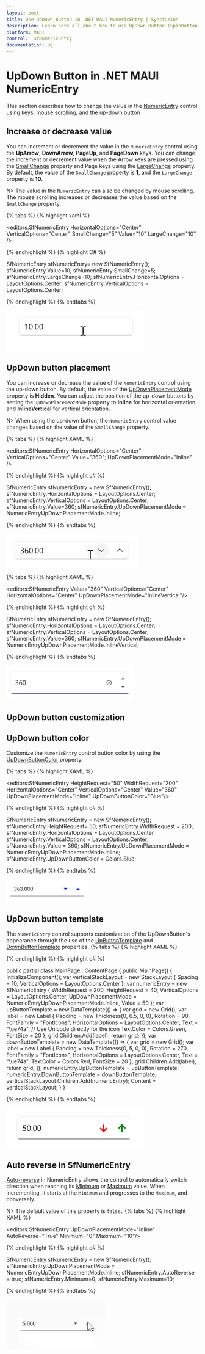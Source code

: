 ```yaml
---
layout: post
title: Use UpDown Button in .NET MAUI NumericEntry | Syncfusion
description: Learn here all about how to use UpDown Button (SpinButton) in Syncfusion .NET MAUI NumericEntry (SfNumericEntry) control and more.
platform: MAUI
control:  SfNumericEntry
documentation: ug
---
```


# UpDown Button in .NET MAUI NumericEntry

This section describes how to change the value in the [NumericEntry](https://help.syncfusion.com/cr/maui/Syncfusion.Maui.Inputs.SfNumericEntry.html) control using keys, mouse scrolling, and the up-down button

## Increase or decrease value

You can increment or decrement the value in the `NumericEntry` control using the **UpArrow**, **DownArrow**, **PageUp**, and **PageDown** keys. You can change the increment or decrement value when the Arrow keys are pressed using the [SmallChange](https://help.syncfusion.com/cr/maui/Syncfusion.Maui.Inputs.SfNumericEntry.html#Syncfusion_Maui_Inputs_SfNumericEntry_SmallChange) property and Page keys using the [LargeChange](https://help.syncfusion.com/cr/maui/Syncfusion.Maui.Inputs.SfNumericEntry.html#Syncfusion_Maui_Inputs_SfNumericEntry_LargeChange) property. By default, the value of the `SmallChange` property is **1**, and the `LargeChange` property is **10**. 

N> The value in the `NumericEntry` can also be changed by mouse scrolling. The mouse scrolling increases or decreases the value based on the `SmallChange` property.

{% tabs %}
{% highlight xaml %}

<editors:SfNumericEntry HorizontalOptions="Center"
                        VerticalOptions="Center" 
                        SmallChange="5"
                        Value="10"
                        LargeChange="10" />

{% endhighlight %}
{% highlight C# %}

SfNumericEntry sfNumericEntry= new SfNumericEntry();
sfNumericEntry.Value=10;
sfNumericEntry.SmallChange=5;
sfNumericEntry.LargeChange=10;
sfNumericEntry.HorizontalOptions = LayoutOptions.Center;
sfNumericEntry.VerticalOptions = LayoutOptions.Center;

{% endhighlight %}
{% endtabs %}

![.NET MAUI NumericEntry Placeholder Text](GettingStarted_images/valuechange-bykeys.gif)

## UpDown button placement

You can increase or decrease the value of the `NumericEntry` control using the up-down button. By default, the value of the [UpDownPlacementMode](https://help.syncfusion.com/cr/maui/Syncfusion.Maui.Inputs.SfNumericEntry.html#Syncfusion_Maui_Inputs_SfNumericEntry_UpDownPlacementMode) property is **Hidden**. You can adjust the position of the up-down buttons by setting the `UpDownPlacementMode` property to **Inline** for horizontal orientation and **InlineVertical** for vertical orientation.

N> When using the up-down button, the `NumericEntry` control value changes based on the value of the `SmallChange` property.

{% tabs %}
{% highlight XAML %}

<editors:SfNumericEntry HorizontalOptions="Center"
                        VerticalOptions="Center"
                        Value="360";
                        UpDownPlacementMode="Inline" />
                     
{% endhighlight %}
{% highlight c# %}

SfNumericEntry sfNumericEntry = new SfNumericEntry();
sfNumericEntry.HorizontalOptions = LayoutOptions.Center;
sfNumericEntry.VerticalOptions = LayoutOptions.Center;
sfNumericEntry.Value=360;
sfNumericEntry.UpDownPlacementMode = NumericEntryUpDownPlacementMode.Inline;

{% endhighlight %}
{% endtabs %}

![UpDown Placement in .NET MAUI NumericEntry](UpDownButton_images/UpDownButtonPlacement.gif)

{% tabs %}
{% highlight XAML %}

<editors:SfNumericEntry Value="360"
                        VerticalOptions="Center"
                        HorizontalOptions="Center"
                        UpDownPlacementMode="InlineVertical"/>
                     
{% endhighlight %}
{% highlight c# %}

SfNumericEntry sfNumericEntry = new SfNumericEntry();
sfNumericEntry.HorizontalOptions = LayoutOptions.Center;
sfNumericEntry.VerticalOptions = LayoutOptions.Center;
sfNumericEntry.Value=360;
sfNumericEntry.UpDownPlacementMode = NumericEntryUpDownPlacementMode.InlineVertical;

{% endhighlight %}
{% endtabs %}

![UpDown Vertical Placement in .NET MAUI NumericEntry](UpDownButton_images/UpDownButtonPlacementVertical.png)

## UpDown button customization

## UpDown button color

Customize the `NumericEntry` control button color by using the [UpDownButtonColor](https://help.syncfusion.com/cr/maui/Syncfusion.Maui.Inputs.SfNumericEntry.html#Syncfusion_Maui_Inputs_SfNumericEntry_UpDownButtonColor) property.

{% tabs %}
{% highlight XAML %}

<editors:SfNumericEntry HeightRequest="50"
                        WidthRequest="200"
                        HorizontalOptions="Center"
                        VerticalOptions="Center"
                        Value="360"
                        UpDownPlacementMode="Inline"
                        UpDownButtonColor="Blue"/>
                     
{% endhighlight %}
{% highlight c# %}

SfNumericEntry sfNumericEntry = new SfNumericEntry();
sfNumericEntry.HeightRequest= 50;
sfNumericEntry.WidthRequest = 200;
sfNumericEntry.HorizontalOptions = LayoutOptions.Center
sfNumericEntry.VerticalOptions = LayoutOptions.Center;
sfNumericEntry.Value = 360;
sfNumericEntry.UpDownPlacementMode = NumericEntryUpDownPlacementMode.Inline;
sfNumericEntry.UpDownButtonColor = Colors.Blue;

{% endhighlight %}
{% endtabs %}

![UpDownButtonColor support in .NET MAUI NumericEntry](UpDownButton_images/UpDownButtonColor.png)

## UpDown button template

The `NumericEntry` control supports customization of the UpDownButton's appearance through the use of the [UpButtonTemplate](https://help.syncfusion.com/cr/maui/Syncfusion.Maui.Inputs.SfNumericEntry.html#Syncfusion_Maui_Inputs_SfNumericEntry_UpButtonTemplate) and [DownButtonTemplate](https://help.syncfusion.com/cr/maui/Syncfusion.Maui.Inputs.SfNumericEntry.html#Syncfusion_Maui_Inputs_SfNumericEntry_DownButtonTemplate) properties.
{% tabs %}
{% highlight XAML %}

<VerticalStackLayout Spacing="10" VerticalOptions="Center">
    <editors:SfNumericEntry x:Name="numericEntry"
                            WidthRequest="200"
                            HeightRequest="40" 
                            VerticalOptions="Center"
                            UpDownPlacementMode="Inline"
                            Value="50">
        <editors:SfNumericEntry.UpButtonTemplate>
            <DataTemplate>
                <Grid>
                    <Label Padding="0,6.5,0,0" 
                           Rotation="90"
                           FontFamily="FontIcons"
                           HorizontalOptions="Center"
                           Text="&#xe74a;"
                           TextColor="Green"
                           FontSize="20"/>
                </Grid>
            </DataTemplate>
        </editors:SfNumericEntry.UpButtonTemplate>
        <editors:SfNumericEntry.DownButtonTemplate>
            <DataTemplate>
                <Grid>
                    <Label Padding="0,5,0,0" 
                           Rotation="270"
                           FontFamily="FontIcons"
                           HorizontalOptions="Center"
                           Text="&#xe74a;"
                           TextColor="Red"
                           FontSize="20"/>
                </Grid>
            </DataTemplate>
        </editors:SfNumericEntry.DownButtonTemplate>
    </editors:SfNumericEntry>
</VerticalStackLayout>
                     
{% endhighlight %}
{% highlight c# %}

 public partial class MainPage : ContentPage
 {
     public MainPage()
     {
         InitializeComponent();
         var verticalStackLayout = new StackLayout
         {
             Spacing = 10,
             VerticalOptions = LayoutOptions.Center
         };
         var numericEntry = new SfNumericEntry
         {
             WidthRequest = 200,
             HeightRequest = 40,
             VerticalOptions = LayoutOptions.Center,
             UpDownPlacementMode = NumericEntryUpDownPlacementMode.Inline,
             Value = 50
         };
         var upButtonTemplate = new DataTemplate(() =>
         {
             var grid = new Grid();
             var label = new Label
             {
                 Padding = new Thickness(0, 6.5, 0, 0),
                 Rotation = 90,
                 FontFamily = "FontIcons",
                 HorizontalOptions = LayoutOptions.Center,
                 Text = "\ue74a", // Use Unicode directly for the icon
                 TextColor = Colors.Green,
                 FontSize = 20
             };
             grid.Children.Add(label);
             return grid;
         });
         var downButtonTemplate = new DataTemplate(() =>
         {
             var grid = new Grid();
             var label = new Label
             {
                 Padding = new Thickness(0, 5, 0, 0),
                 Rotation = 270,
                 FontFamily = "FontIcons",
                 HorizontalOptions = LayoutOptions.Center,
                 Text = "\ue74a",
                 TextColor = Colors.Red,
                 FontSize = 20
             };
             grid.Children.Add(label);
             return grid;
         });
         numericEntry.UpButtonTemplate = upButtonTemplate;
         numericEntry.DownButtonTemplate = downButtonTemplate;
         verticalStackLayout.Children.Add(numericEntry);
         Content = verticalStackLayout;
     }
 }

{% endhighlight %}
{% endtabs %}

![UpDownButtonTemplate support in .NET MAUI NumericEntry](UpDownButton_images/UpDownButtonTemplate.png)

## Auto reverse in SfNumericEntry

[Auto-reverse](https://help.syncfusion.com/cr/maui/Syncfusion.Maui.Inputs.SfNumericEntry.html#Syncfusion_Maui_Inputs_SfNumericEntry_AutoReverse) in NumericEntry allows the control to automatically switch direction when reaching its [Minimum](https://help.syncfusion.com/cr/maui/Syncfusion.Maui.Inputs.SfNumericEntry.html#Syncfusion_Maui_Inputs_SfNumericEntry_Minimum) or [Maximum](https://help.syncfusion.com/cr/maui/Syncfusion.Maui.Inputs.SfNumericEntry.html#Syncfusion_Maui_Inputs_SfNumericEntry_Maximum) value. When incrementing, it starts at the `Minimum` and progresses to the `Maximum`, and conversely.

N> The default value of this property is `false.`
{% tabs %}
{% highlight XAML %}

<editors:SfNumericEntry UpDownPlacementMode="Inline"
                        AutoReverse="True"
                        Minimum="0"
                        Maximum="10"/>
                        
                     
{% endhighlight %}
{% highlight c# %}

SfNumericEntry sfNumericEntry = new SfNumericEntry();
sfNumericEntry.UpDownPlacementMode = NumericEntryUpDownPlacementMode.Inline;
sfNumericEntry.AutoReverse = true;
sfNumericEntry.Minimum=0;
sfNumericEntry.Maximum=10;

{% endhighlight %}
{% endtabs %}

![AutoReverse support in .NET MAUI NumericEntry](UpDownButton_images/AutoReverseSupport.gif)


